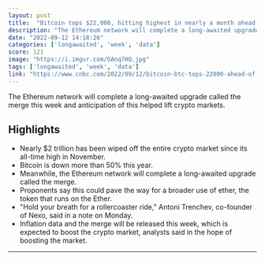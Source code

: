 ```yaml
---
layout: post
title:  "Bitcoin tops $22,000, hitting highest in nearly a month ahead of inflation data and “The Merge”"
description: "The Ethereum network will complete a long-awaited upgrade called the merge this week and anticipation of this helped lift crypto markets."
date: "2022-09-12 14:18:26"
categories: ['longawaited', 'week', 'data']
score: 121
image: "https://i.imgur.com/OAnq7HQ.jpg"
tags: ['longawaited', 'week', 'data']
link: "https://www.cnbc.com/2022/09/12/bitcoin-btc-tops-22000-ahead-of-inflation-data-ethereum-merge.html"
---
```


The Ethereum network will complete a long-awaited upgrade called the merge this week and anticipation of this helped lift crypto markets.

## Highlights

- Nearly $2 trillion has been wiped off the entire crypto market since its all-time high in November.
- Bitcoin is down more than 50% this year.
- Meanwhile, the Ethereum network will complete a long-awaited upgrade called the merge.
- Proponents say this could pave the way for a broader use of ether, the token that runs on the Ether.
- "Hold your breath for a rollercoaster ride," Antoni Trenchev, co-founder of Nexo, said in a note on Monday.
- Inflation data and the merge will be released this week, which is expected to boost the crypto market, analysts said in the hope of boosting the market.

---
